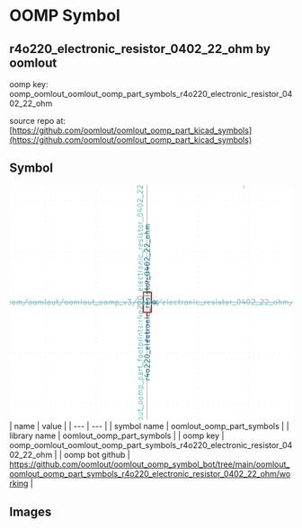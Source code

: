 # OOMP Symbol  
## r4o220_electronic_resistor_0402_22_ohm  by oomlout  
  
oomp key: oomp_oomlout_oomlout_oomp_part_symbols_r4o220_electronic_resistor_0402_22_ohm  
  
source repo at: [https://github.com/oomlout/oomlout_oomp_part_kicad_symbols](https://github.com/oomlout/oomlout_oomp_part_kicad_symbols)  
## Symbol  
  
[![working.png](working_600.png)](working.png)  
| name | value | 
| --- | --- | 
| symbol name | oomlout_oomp_part_symbols | 
| library name | oomlout_oomp_part_symbols | 
| oomp key | oomp_oomlout_oomlout_oomp_part_symbols_r4o220_electronic_resistor_0402_22_ohm | 
| oomp bot github | https://github.com/oomlout/oomlout_oomp_symbol_bot/tree/main/oomlout_oomlout_oomp_part_symbols_r4o220_electronic_resistor_0402_22_ohm/working | 
## Images  
